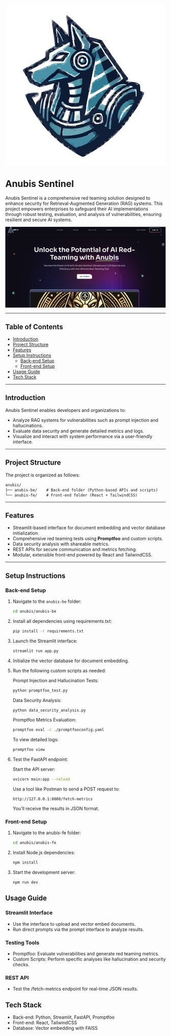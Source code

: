 ![Anubis Logo](anubis-fe/src/assets/Anubis-Sen.svg)
# Anubis Sentinel

Anubis Sentinel is a comprehensive red teaming solution designed to enhance security for Retrieval-Augmented Generation (RAG) systems. This project empowers enterprises to safeguard their AI implementations through robust testing, evaluation, and analysis of vulnerabilities, ensuring resilient and secure AI systems.

![Preview](anubis-fe/src/assets/preview.png)

---

## Table of Contents
- [Introduction](#introduction)
- [Project Structure](#project-structure)
- [Features](#features)
- [Setup Instructions](#setup-instructions)
  - [Back-end Setup](#back-end-setup)
  - [Front-end Setup](#front-end-setup)
- [Usage Guide](#usage-guide)
- [Tech Stack](#tech-stack)

---

## Introduction

Anubis Sentinel enables developers and organizations to:
- Analyze RAG systems for vulnerabilities such as prompt injection and hallucinations.
- Evaluate data security and generate detailed metrics and logs.
- Visualize and interact with system performance via a user-friendly interface.

---

## Project Structure

The project is organized as follows:
```
anubis/
├── anubis-be/    # Back-end folder (Python-based APIs and scripts)
└── anubis-fe/    # Front-end folder (React + TailwindCSS)
```

---

## Features
- Streamlit-based interface for document embedding and vector database initialization.
- Comprehensive red teaming tests using **Promptfoo** and custom scripts.
- Data security analysis with shareable metrics.
- REST APIs for secure communication and metrics fetching.
- Modular, extensible front-end powered by React and TailwindCSS.

---

## Setup Instructions

### Back-end Setup

1. Navigate to the `anubis-be` folder:
   ```bash
   cd anubis/anubis-be
   ```

2. Install all dependencies using requirements.txt:
   ```bash
   pip install -r requirements.txt
   ```

3. Launch the Streamlit interface:
   ```bash
   streamlit run app.py
   ```

4. Initialize the vector database for document embedding.

5. Run the following custom scripts as needed:

   Prompt Injection and Hallucination Tests:
   ```bash
   python promptfoo_test.py
   ```

   Data Security Analysis:
   ```bash
   python data_security_analysis.py
   ```

   Promptfoo Metrics Evaluation:
   ```bash
   promptfoo eval -c ./promptfooconfig.yaml
   ```

   To view detailed logs:
   ```bash
   promptfoo view
   ```

6. Test the FastAPI endpoint:

   Start the API server:
   ```bash
   uvicorn main:app --reload
   ```

   Use a tool like Postman to send a POST request to:
   ```
   http://127.0.0.1:8000/fetch-metrics
   ```
   You'll receive the results in JSON format.

### Front-end Setup

1. Navigate to the anubis-fe folder:
   ```bash
   cd anubis/anubis-fe
   ```

2. Install Node.js dependencies:
   ```bash
   npm install
   ```

3. Start the development server:
   ```bash
   npm run dev
   ```

## Usage Guide

### Streamlit Interface
- Use the interface to upload and vector embed documents.
- Run direct prompts via the prompt interface to analyze results.

### Testing Tools
- Promptfoo: Evaluate vulnerabilities and generate red teaming metrics.
- Custom Scripts: Perform specific analyses like hallucination and security checks.

### REST API
- Test the /fetch-metrics endpoint for real-time JSON results.

## Tech Stack
- Back-end: Python, Streamlit, FastAPI, Promptfoo
- Front-end: React, TailwindCSS
- Database: Vector embedding with FAISS

